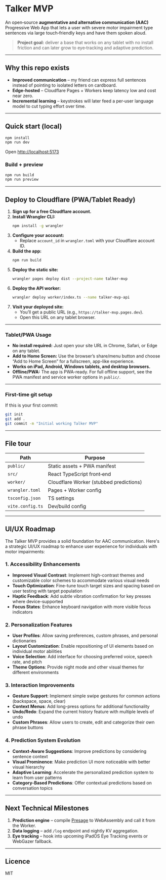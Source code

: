 
# Talker MVP

An open‑source **augmentative and alternative communication (AAC)** Progressive Web App that lets a user with severe motor impairment type sentences via large touch‑friendly keys and have them spoken aloud.

> **Project goal:** deliver a base that works on any tablet with no install friction and can later grow to eye‑tracking and adaptive prediction.

---

## Why this repo exists

* **Improved communication** – my friend can express full sentences instead of pointing to isolated letters on cardboard.  
* **Edge-hosted** – Cloudflare Pages + Workers keep latency low and cost near zero.  
* **Incremental learning** – keystrokes will later feed a per‑user language model to cut typing effort over time.

---

## Quick start (local)

```bash
npm install
npm run dev
```

Open <http://localhost:5173>

### Build + preview

```bash
npm run build
npm run preview
```

---

## Deploy to Cloudflare (PWA/Tablet Ready)

1. **Sign up for a free Cloudflare account.**
2. **Install Wrangler CLI:**
   ```bash
   npm install -g wrangler
   ```
3. **Configure your account:**
   - Replace `account_id` in `wrangler.toml` with your Cloudflare account ID.
4. **Build the app:**
   ```bash
   npm run build
   ```
5. **Deploy the static site:**
   ```bash
   wrangler pages deploy dist --project-name talker-mvp
   ```
6. **Deploy the API worker:**
   ```bash
   wrangler deploy worker/index.ts --name talker-mvp-api
   ```
7. **Visit your deployed site:**
   - You’ll get a public URL (e.g., `https://talker-mvp.pages.dev`).
   - Open this URL on any tablet browser.

---

### Tablet/PWA Usage

- **No install required:** Just open your site URL in Chrome, Safari, or Edge on any tablet.
- **Add to Home Screen:** Use the browser’s share/menu button and choose “Add to Home Screen” for a fullscreen, app-like experience.
- **Works on iPad, Android, Windows tablets, and desktop browsers.**
- **Offline/PWA:** The app is PWA-ready. For full offline support, see the PWA manifest and service worker options in `public/`.

---

### First-time git setup

If this is your first commit:
```bash
git init
git add .
git commit -m "Initial working Talker MVP"
```

---

## File tour

| Path | Purpose |
|------|---------|
| `public/` | Static assets + PWA manifest |
| `src/` | React TypeScript front‑end |
| `worker/` | Cloudflare Worker (stubbed predictions) |
| `wrangler.toml` | Pages + Worker config |
| `tsconfig.json` | TS settings |
| `vite.config.ts` | Dev/build config |

---

## UI/UX Roadmap

The Talker MVP provides a solid foundation for AAC communication. Here's a strategic UI/UX roadmap to enhance user experience for individuals with motor impairments:

### 1. Accessibility Enhancements

- **Improved Visual Contrast**: Implement high-contrast themes and customizable color schemes to accommodate various visual needs
- **Touch Optimization**: Fine-tune touch target sizes and spacing based on user testing with target population
- **Haptic Feedback**: Add subtle vibration confirmation for key presses where device-supported
- **Focus States**: Enhance keyboard navigation with more visible focus indicators

### 2. Personalization Features

- **User Profiles**: Allow saving preferences, custom phrases, and personal dictionaries
- **Layout Customization**: Enable repositioning of UI elements based on individual motor abilities
- **Voice Selection**: Add interface for choosing preferred voice, speech rate, and pitch
- **Theme Options**: Provide night mode and other visual themes for different environments

### 3. Interaction Improvements

- **Gesture Support**: Implement simple swipe gestures for common actions (backspace, space, clear)
- **Context Menus**: Add long-press options for additional functionality
- **Undo/Redo**: Expand the current history feature with multiple levels of undo
- **Custom Phrases**: Allow users to create, edit and categorize their own phrase buttons

### 4. Prediction System Evolution

- **Context-Aware Suggestions**: Improve predictions by considering sentence context
- **Visual Prominence**: Make prediction UI more noticeable with better visual hierarchy
- **Adaptive Learning**: Accelerate the personalized prediction system to learn from user patterns
- **Category-Based Predictions**: Offer contextual predictions based on conversation topics

---

## Next Technical Milestones

1. **Prediction engine** – compile [Presage](https://github.com/bitbrain/presage) to WebAssembly and call it from the Worker.  
2. **Data logging** – add `/log` endpoint and nightly KV aggregation.  
3. **Eye tracking** – hook into upcoming iPadOS Eye Tracking events or WebGazer fallback.

---

## Licence

MIT
